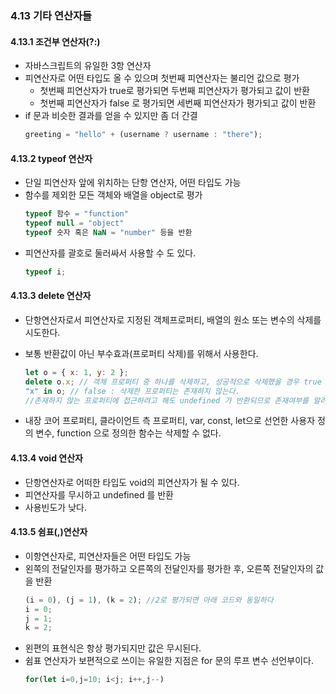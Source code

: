 ### 4.13 기타 연산자들

#### 4.13.1 조건부 연산자(?:)

- 자바스크립트의 유일한 3항 연산자
- 피연산자로 어떤 타입도 올 수 있으며 첫번째 피연산자는 불리언 값으로 평가
  - 첫번째 피연산자가 true로 평가되면 두번째 피연산자가 평가되고 값이 반환
  - 첫번째 피연산자가 false 로 평가되면 세번째 피연산자가 평가되고 값이 반환
- if 문과 비슷한 결과를 얻을 수 있지만 좀 더 간결
  ```js
  greeting = "hello" + (username ? username : "there");
  ```

#### 4.13.2 typeof 연산자

- 단일 피연산자 앞에 위치하는 단항 연산자, 어떤 타입도 가능
- 함수를 제외한 모든 객체와 배열을 object로 평가
  ```js
  typeof 함수 = "function"
  typeof null = "object"
  typeof 숫자 혹은 NaN = "number" 등을 반환
  ```
- 피연산자를 괄호로 둘러싸서 사용할 수 도 있다.
  ```js
  typeof i;
  ```

#### 4.13.3 delete 연산자

- 단항연산자로서 피연산자로 지정된 객체프로퍼티, 배열의 원소 또는 변수의 삭제를 시도한다.
- 보통 반환값이 아닌 부수효과(프로퍼티 삭제)를 위해서 사용한다.

  ```js
  let o = { x: 1, y: 2 };
  delete o.x; // 객체 프로퍼티 중 하나를 삭제하고, 성공적으로 삭제했을 경우 true 를 반환
  "x" in o; // false : 삭제한 프로퍼티는 존재하지 않는다.
  //존재하지 않는 프로퍼티에 접근하려고 해도 undefined 가 반환되므로 존재여부를 알려면 in 연산자를 사용한다.
  ```

- 내장 코어 프로퍼티, 클라이언트 측 프로퍼티, var, const, let으로 선언한 사용자 정의 변수, function 으로 정의한 함수는 삭제할 수 없다.

#### 4.13.4 void 연산자

- 단항연산자로 어떠한 타입도 void의 피연산자가 될 수 있다.
- 피연산자를 무시하고 undefined 를 반환
- 사용빈도가 낮다.

#### 4.13.5 쉼표(,)연산자

- 이항연산자로, 피연산자들은 어떤 타입도 가능
- 왼쪽의 전달인자를 평가하고 오른쪽의 전달인자를 평가한 후, 오른쪽 전달인자의 값을 반환
  ```js
  (i = 0), (j = 1), (k = 2); //2로 평가되면 아래 코드와 동일하다
  i = 0;
  j = 1;
  k = 2;
  ```
- 왼편의 표현식은 항상 평가되지만 값은 무시된다.
- 쉼표 연산자가 보편적으로 쓰이는 유일한 지점은 for 문의 루프 변수 선언부이다.
  ```js
  for(let i=0,j=10; i<j; i++,j--)
  ```
